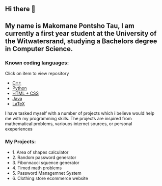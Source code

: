 <h2>Hi there 👋 </h2>

<h2>My name is Makomane Pontsho Tau, I am currently a first year student at the University of the Witwatersrand, studying a Bachelors degree in Computer Science.</h2>

<h3>Known coding languages: </h3>

<p>Click on item to view repository</p>

<ul>
  <li><a href="https://github.com/MakomaneTau/cpp-beginner-projects">C++</a></li>
  <li><a href="https://github.com/MakomaneTau/Python-beginner-Projects">Python</a></li>
  <li><a href="https://github.com/MakomaneTau/ecommerce-website-Real-is-Rare-Apparel-">HTML + CSS</a></li>
  <li><a href="">Java</a></li>
  <li><a href="">LaTeX</a></li>
</ul>

<p>I have tasked myself with a number of projects which i believe would help me with my programming skills. The projects are inspired from mathematical problems, variouos internet sources, or personal exeperiences</p>

<h3>My Projects: </h3>
<ul>
  <li>1. Area of shapes calculator</li>
  <li>2. Random password generator</li>
  <li>3. Fibonnacci squence generator</li>
  <li>4. Timed math problems</li>
  <li>5. Password Managemnet System</li>
  <li>6. Clothing store ecommerce website </li>
</ul>

